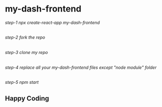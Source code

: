 # my-dash-frontend

###### step-1 npx create-react-app my-dash-frontend
###### step-2 fork the repo
###### step-3 clone my repo 
###### step-4 replace all your my-dash-frontend files except "node module" folder
###### step-5  npm start

## Happy Coding
